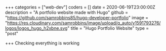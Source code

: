 +++
categories = ["web-dev"]
coders = []
date = 2020-06-19T23:00:00Z
description = "A portfolio website made with Hugo"
github = "https://github.com/samrobbins85/hugo-developer-portfolio"
image = "https://res.cloudinary.com/samrobbins/image/upload/q_auto/v1591793276/logos/logos_hugo_h2xbne.svg"
title = "Hugo Portfolio Website"
type = "post"

+++
Checking everything is working